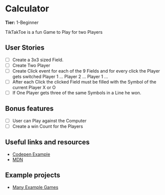 # Calculator

**Tier:** 1-Beginner

TikTakToe is a fun Game to Play for two Players

## User Stories

-   [ ] Create a 3x3 sized Field.
-   [ ] Create Two Player
-   [ ] Create Click event for each of the 9 Fields and for every click the Player gets switched Player 1 ... Player 2 ... Player 1 ...
-   [ ] After each Click the clicked Field must be filled with the Symbol of the current Player X or O 
-   [ ] If One Player gets three of the same Symbols in a Line he won.

## Bonus features

-   [ ] User can Play against the Computer
-   [ ] Create a win Count for the Players
## Useful links and resources

- [Codepen Example](https://codepen.io/thiago-cs/pen/jOqJVMV)
- [MDN](https://developer.mozilla.org/en-US/)

## Example projects

- [Many Example Games](https://codepen.io/tag/tic-tac-toe)
